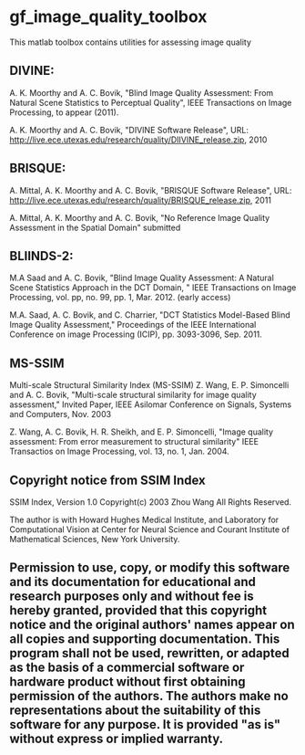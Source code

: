 gf_image_quality_toolbox
====================================

This matlab toolbox contains utilities for assessing image quality


DIVINE:
----------------------------------------------------------------------
A. K. Moorthy and A. C. Bovik, "Blind Image Quality Assessment: From Natural
Scene Statistics to Perceptual Quality", IEEE Transactions on Image Processing, to appear (2011).

A. K. Moorthy and A. C. Bovik, "DIVINE Software Release", 
URL: http://live.ece.utexas.edu/research/quality/DIIVINE_release.zip, 2010

BRISQUE:
----------------------------------------------------------------------
A. Mittal, A. K. Moorthy and A. C. Bovik, "BRISQUE Software Release", 
URL: http://live.ece.utexas.edu/research/quality/BRISQUE_release.zip, 2011

A. Mittal, A. K. Moorthy and A. C. Bovik, "No Reference Image Quality Assessment in the Spatial Domain"
submitted

BLIINDS-2:
----------------------------------------------------------------------
M.A Saad and A. C. Bovik, "Blind Image Quality Assessment: A Natural Scene Statistics Approach in the DCT Domain, " 
IEEE Transactions on Image Processing, vol. pp, no. 99, pp. 1, Mar. 2012. (early access)

M.A. Saad, A. C. Bovik, and C. Charrier, "DCT Statistics Model-Based Blind Image Quality Assessment," 
Proceedings of the IEEE International Conference on image Processing (ICIP), pp. 3093-3096, Sep. 2011.


MS-SSIM
----------------------------------------------------------------------
Multi-scale Structural Similarity Index (MS-SSIM)
Z. Wang, E. P. Simoncelli and A. C. Bovik, "Multi-scale structural similarity
for image quality assessment," Invited Paper, IEEE Asilomar Conference on
Signals, Systems and Computers, Nov. 2003

Z. Wang, A. C. Bovik, H. R. Sheikh, and E. P. Simoncelli, "Image
quality assessment: From error measurement to structural similarity"
IEEE Transactios on Image Processing, vol. 13, no. 1, Jan. 2004.



Copyright notice from SSIM Index
----------------------------------------------------------------------
SSIM Index, Version 1.0
Copyright(c) 2003 Zhou Wang
All Rights Reserved.

The author is with Howard Hughes Medical Institute, and Laboratory
for Computational Vision at Center for Neural Science and Courant
Institute of Mathematical Sciences, New York University.

Permission to use, copy, or modify this software and its documentation
for educational and research purposes only and without fee is hereby
granted, provided that this copyright notice and the original authors'
names appear on all copies and supporting documentation. This program
shall not be used, rewritten, or adapted as the basis of a commercial
software or hardware product without first obtaining permission of the
authors. The authors make no representations about the suitability of
this software for any purpose. It is provided "as is" without express
or implied warranty.
----------------------------------------------------------------------


